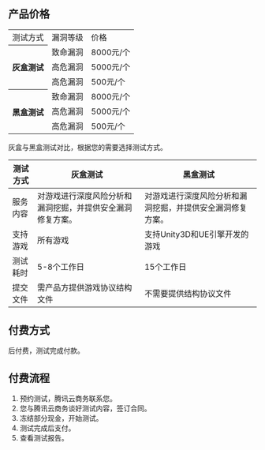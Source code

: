 


## 产品价格

<table class="table table-bordered table-striped table-condensed">
<tr rowspan=3>
<td>测试方式</td>
<td>漏洞等级</td>
<td>价格</td>
</tr> 
<th rowspan=3 >  
灰盒测试	
<td>致命漏洞</td>
<td>8000元/个</td>
</tr>
<tr >   
<td>高危漏洞</td>
<td>5000元/个</td>
</tr>
<tr >
<td>高危漏洞</td>
<td>500元/个</td>
</tr>
<th rowspan=3 >
黑盒测试
<td>致命漏洞</td>
<td>8000元/个</td>
</th>
<tr >
<td>高危漏洞</td>
<td>5000元/个</td>
</tr>
<tr >
<td>高危漏洞</td>
<td>500元/个</td>
</tr>
</table>


灰盒与黑盒测试对比，根据您的需要选择测试方式。

|测试方式| 灰盒测试 | 黑盒测试 |
|---------|---------|---------|
| 服务内容 |对游戏进行深度风险分析和漏洞挖掘，并提供安全漏洞修复方案。|对游戏进行深度风险分析和漏洞挖掘，并提供安全漏洞修复方案。|
|支持游戏| 所有游戏 | 支持Unity3D和UE引擎开发的游戏 |
|测试耗时| 5-8个工作日 | 15个工作日 |
|提交文件| 需产品方提供游戏协议结构文件 | 不需要提供结构协议文件 |


## 付费方式

后付费，测试完成付款。

## 付费流程
1. 预约测试，腾讯云商务联系您。
2. 您与腾讯云商务谈好测试内容，签订合同。
3. 冻结部分现金，开始测试。
4. 测试完成后支付。
5. 查看测试报告。